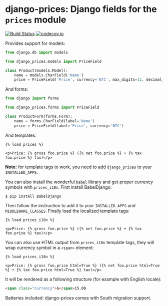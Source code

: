 django-prices: Django fields for the `prices` module
====================================================

[![Build Status](https://secure.travis-ci.org/mirumee/django-prices.png)](https://travis-ci.org/mirumee/django-prices) [![codecov.io](https://img.shields.io/codecov/c/github/mirumee/django-prices/master.svg)](http://codecov.io/github/mirumee/django-prices?branch=master)

Provides support for models:

```python
from django.db import models

from django_prices.models import PriceField

class Product(models.Model):
    name = models.CharField('Name')
    price = PriceField('Price', currency='BTC', max_digits=12, decimal_places=2)
```

And forms:

```python
from django import forms

from django_prices.forms import PriceField

class ProductForm(forms.Form):
    name = forms.CharField(label='Name')
    price = PriceField(label='Price', currency='BTC')
```

And templates:

```html+django
{% load prices %}

<p>Price: {% gross foo.price %} ({% net foo.price %} + {% tax foo.price %} tax)</p>
```

**Note:** for template tags to work, you need to add `django_prices` to your `INSTALLED_APPS`.

You can also install the wonderful [`babel`](http://babel.pocoo.org/) library and get proper currency symbols with `prices_i18n`. First install BabelDjango:

```
$ pip install BabelDjango
```

Then follow the instruction to add it to your `INSTALLED_APPS` and `MIDDLEWARE_CLASSES`. Finally load the localized template tags:

```html+django
{% load prices_i18n %}

<p>Price: {% gross foo.price %} ({% net foo.price %} + {% tax foo.price %} tax)</p>
```

You can also use HTML output from `prices_i18n` template tags, they will wrap currency symbol in a `<span>` element:

```html+django
{% load prices_i18n %}

<p>Price: {% gross foo.price html=True %} ({% net foo.price html=True %} + {% tax foo.price html=True %} tax)</p>
```

It will be rendered as a following structure (for example with English locale):

```html
<span class="currency">$</span>15.00
```


Batteries included: django-prices comes with South migration support.
